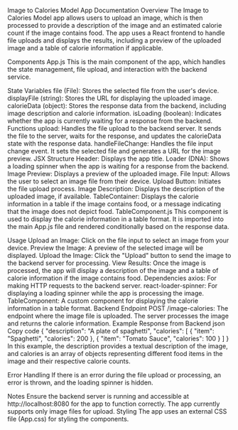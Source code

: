 Image to Calories Model App Documentation
Overview
The Image to Calories Model app allows users to upload an image, which is then processed to provide a description of the image and an estimated calorie count if the image contains food. The app uses a React frontend to handle file uploads and displays the results, including a preview of the uploaded image and a table of calorie information if applicable.

Components
App.js
This is the main component of the app, which handles the state management, file upload, and interaction with the backend service.

State Variables
file (File): Stores the selected file from the user's device.
displayFile (string): Stores the URL for displaying the uploaded image.
calorieData (object): Stores the response data from the backend, including image description and calorie information.
isLoading (boolean): Indicates whether the app is currently waiting for a response from the backend.
Functions
upload: Handles the file upload to the backend server. It sends the file to the server, waits for the response, and updates the calorieData state with the response data.
handleFileChange: Handles the file input change event. It sets the selected file and generates a URL for the image preview.
JSX Structure
Header: Displays the app title.
Loader (DNA): Shows a loading spinner when the app is waiting for a response from the backend.
Image Preview: Displays a preview of the uploaded image.
File Input: Allows the user to select an image file from their device.
Upload Button: Initiates the file upload process.
Image Description: Displays the description of the uploaded image, if available.
TableContainer: Displays the calorie information in a table if the image contains food, or a message indicating that the image does not depict food.
TableComponent.js
This component is used to display the calorie information in a table format. It is imported into the main App.js file and rendered conditionally based on the response data.

Usage
Upload an Image: Click on the file input to select an image from your device.
Preview the Image: A preview of the selected image will be displayed.
Upload the Image: Click the "Upload" button to send the image to the backend server for processing.
View Results: Once the image is processed, the app will display a description of the image and a table of calorie information if the image contains food.
Dependencies
axios: For making HTTP requests to the backend server.
react-loader-spinner: For displaying a loading spinner while the app is processing the image.
TableComponent: A custom component for displaying the calorie information in a table format.
Backend Endpoint
POST /image-calories: The endpoint where the image file is uploaded. The server processes the image and returns the calorie information.
Example Response from Backend
json
Copy code
{
  "description": "A plate of spaghetti",
  "calories": [
    {
      "item": "Spaghetti",
      "calories": 200
    },
    {
      "item": "Tomato Sauce",
      "calories": 100
    }
  ]
}
In this example, the description provides a textual description of the image, and calories is an array of objects representing different food items in the image and their respective calorie counts.

Error Handling
If there is an error during the file upload or processing, an error is thrown, and the loading spinner is hidden.

Notes
Ensure the backend server is running and accessible at http://localhost:8080 for the app to function correctly.
The app currently supports only image files for upload.
Styling
The app uses an external CSS file (App.css) for styling the components.
